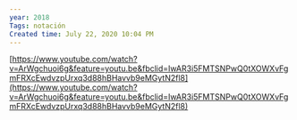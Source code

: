 ```yaml
---
year: 2018
Tags: notación
Created time: July 22, 2020 10:04 PM
---
```

[https://www.youtube.com/watch?v=ArWgchuoi6g&feature=youtu.be&fbclid=IwAR3i5FMTSNPwQ0tXOWXvFgmFRXcEwdvzpUrxq3d88hBHavvb9eMGytN2fl8](https://www.youtube.com/watch?v=ArWgchuoi6g&feature=youtu.be&fbclid=IwAR3i5FMTSNPwQ0tXOWXvFgmFRXcEwdvzpUrxq3d88hBHavvb9eMGytN2fl8)
